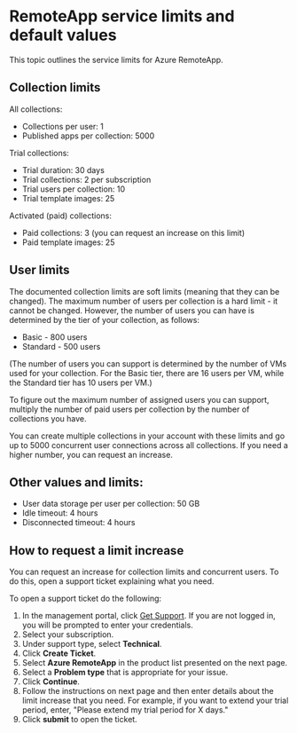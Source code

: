 <properties 
    pageTitle="RemoteApp service limits"
    description="Learn about the limits and default values for Azure RemoteApp" 
    services="remoteapp" 
    documentationCenter="" 
    authors="lizap" 
    manager="mbaldwin" />

<tags 
    ms.service="remoteapp" 
    ms.workload="compute" 
    ms.tgt_pltfrm="na" 
    ms.devlang="na" 
    ms.topic="article" 
    ms.date="05/07/2015" 
    ms.author="elizapo" />


# RemoteApp service limits and default values

This topic outlines the service limits for Azure RemoteApp.

  
## Collection limits
All collections:

- Collections per user: 1
- Published apps per collection: 5000 

Trial collections:

- Trial duration: 30 days
- Trial collections: 2 per subscription
- Trial users per collection: 10 
- Trial template images: 25
 
Activated (paid) collections:

- Paid collections: 3 (you can request an increase on this limit)
- Paid template images: 25

 
## User limits

The documented collection limits are soft limits (meaning that they can be changed). The maximum number of users per collection is a hard limit - it cannot be changed. However, the number of users you can have is determined by the tier of your collection, as follows: 


- Basic - 800 users
- Standard - 500 users

(The number of users you can support is determined by the number of VMs used for your collection. For the Basic tier, there are 16 users per VM, while the Standard tier has 10 users per VM.)

To figure out the maximum number of assigned users you can support, multiply the number of paid users per collection by the number of collections you have. 
  
You can create multiple collections in your account with these limits and go up to 5000 concurrent user connections across all collections. If you need a higher number, you can request an increase.

## Other values and limits:

- User data storage per user per collection: 50 GB
- Idle timeout: 4 hours
- Disconnected timeout: 4 hours

## How to request a limit increase
You can request an increase for collection limits and concurrent users. To do this, open a support ticket explaining what you need.


To open a support ticket do the following:

1.	In the management portal, click [Get Support](https://manage.windowsazure.com/?getsupport=true). If you are not logged in, you will be prompted to enter your credentials.
2.	Select your subscription.
3.	Under support type, select **Technical**.
4.	Click **Create Ticket**. 
5.	Select **Azure RemoteApp** in the product list presented on the next page.
6.	Select a **Problem type** that is appropriate for your issue.
7.	Click **Continue**.
8.	Follow the instructions on next page and then enter details about the limit increase that you need. For example, if you want to extend your trial period, enter, "Please extend my trial period for X days." 
9.	Click **submit** to open the ticket.

